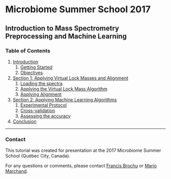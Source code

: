 # Microbiome Summer School 2017

## Introduction to Mass Spectrometry Preprocessing and Machine Learning

### Table of Contents
1. [Introduction](sections/introduction/)
    1. [Getting Started]()
    2. [Objectives]()
3. [Section 1: Applying Virtual Lock Masses and Alignment](sections/vlm_align/)
    1. [Loading the spectra]()
    2. [Applying the Virtual Lock Mass Algorithm]()
    3. [Applying Alignment]()
4. [Section 2: Applying Machine Learning Algorithms](sections/machine_learning/)
    1. [Experimental Protocol]()
    2. [Cross-validation]()
    3. [Assessing the accuracy]()
5. [Conclusion](sections/conclusion/)


---

### Contact
This tutorial was created for presentation at the 2017 Microbiome Summer School (Québec City, Canada).

For any questions or comments, please contact [Francis Brochu](mailto:francis.brochu.2@ulaval.ca) or [Mario Marchand](mailto:mario.marchand@ift.ulaval.ca).
